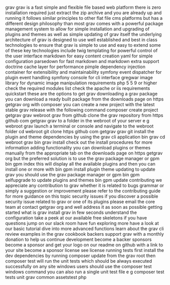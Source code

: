 grav grav is a fast simple and flexible file based web platform there is zero installation required just extract the zip archive and you are already up and running it follows similar principles to other flat file cms platforms but has a different design philosophy than most grav comes with a powerful package management system to allow for simple installation and upgrading of plugins and themes as well as simple updating of grav itself the underlying architecture of grav is designed to use well established and best in class technologies to ensure that grav is simple to use and easy to extend some of these key technologies include twig templating for powerful control of the user interface markdown for easy content creation yaml for simple configuration parsedown for fast markdown and markdown extra support doctrine cache layer for performance pimple dependency injection container for extensibility and maintainability symfony event dispatcher for plugin event handling symfony console for cli interface gregwar image library for dynamic image manipulation requirements php 5 5 9 or higher check the required modules list check the apache or iis requirements quickstart these are the options to get grav downloading a grav package you can download a ready built package from the downloads page on https getgrav org with composer you can create a new project with the latest stable grav release with the following command composer create project getgrav grav webroot grav from github clone the grav repository from https github com getgrav grav to a folder in the webroot of your server e g webroot grav launch a terminal or console and navigate to the webroot folder cd webroot git clone https github com getgrav grav git install the plugin and theme dependencies by using the grav cli application bin grav cd webroot grav bin grav install check out the install procedures for more information adding functionality you can download plugins or themes manually from the appropriate tab on the downloads page on https getgrav org but the preferred solution is to use the grav package manager or gpm bin gpm index this will display all the available plugins and then you can install one or more with bin gpm install plugin theme updating to update grav you should use the grav package manager or gpm bin gpm selfupgrade to update plugins and themes bin gpm update contributing we appreciate any contribution to grav whether it is related to bugs grammar or simply a suggestion or improvement please refer to the contributing guide for more guidance on this topic security issues if you discover a possible security issue related to grav or one of its plugins please email the core team at contact getgrav org and well address it as soon as possible getting started what is grav install grav in few seconds understand the configuration take a peek at our available free skeletons if you have questions jump on our slack room have fun exploring more have a look at our basic tutorial dive into more advanced functions learn about the grav cli review examples in the grav cookbook backers support grav with a monthly donation to help us continue development become a backer sponsors become a sponsor and get your logo on our readme on github with a link to your site become a sponsor license see license running tests first install the dev dependencies by running composer update from the grav root then composer test will run the unit tests which should be always executed successfully on any site windows users should use the composer test windows command you can also run a single unit test file e g composer test tests unit grav common assetstest php